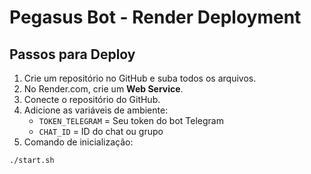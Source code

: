 # Pegasus Bot - Render Deployment

## Passos para Deploy

1. Crie um repositório no GitHub e suba todos os arquivos.
2. No Render.com, crie um **Web Service**.
3. Conecte o repositório do GitHub.
4. Adicione as variáveis de ambiente:
   - `TOKEN_TELEGRAM` = Seu token do bot Telegram
   - `CHAT_ID` = ID do chat ou grupo
5. Comando de inicialização:
```bash
./start.sh

